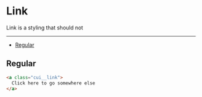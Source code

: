 # Link

Link is a styling that should not

___

- [Regular](#Link/regular)

<a name="Link/regular"></a>
## Regular

```html
<a class="cui__link">
  Click here to go somewhere else
</a>
```
